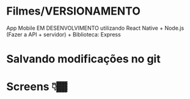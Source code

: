# Filmes/VERSIONAMENTO
App Mobile EM DESENVOLVIMENTO utilizando React Native + Node.js (Fazer a API + servidor) + Biblioteca: Express

# Salvando modificações no git

# Screens 👇🏾

